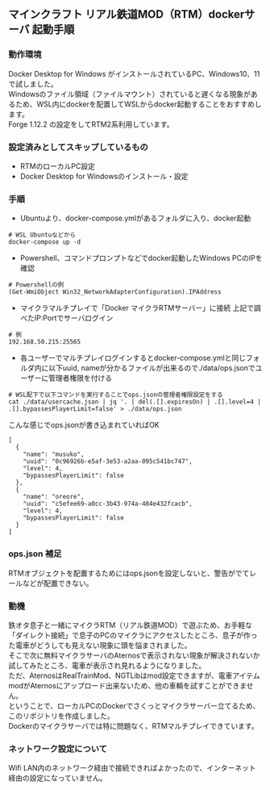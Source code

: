 ## マインクラフト リアル鉄道MOD（RTM）dockerサーバ 起動手順

### 動作環境
Docker Desktop for Windows がインストールされているPC、Windows10、11で試しました。  
Windowsのファイル領域（ファイルマウント）されていると遅くなる現象があるため、WSL内にdockerを配置してWSLからdocker起動することをおすすめします。  
Forge 1.12.2 の設定をしてRTM2系利用しています。  

### 設定済みとしてスキップしているもの
* RTMのローカルPC設定
* Docker Desktop for Windowsのインストール・設定

### 手順
* Ubuntuより、docker-compose.ymlがあるフォルダに入り、docker起動
```
# WSL Ubuntuなどから
docker-compose up -d
```

* Powershell、コマンドプロンプトなどでdocker起動したWindows PCのIPを確認
```
# Powershellの例
(Get-WmiObject Win32_NetworkAdapterConfiguration).IPAddress
```

* マイクラマルチプレイで「Docker マイクラRTMサーバー」に接続
上記で調べたIP:Portでサーバログイン
```
# 例
192.168.50.215:25565
```

* 各ユーザーでマルチプレイログインするとdocker-compose.ymlと同じフォルダ内に以下uuid, nameが分かるファイルが出来るので./data/ops.jsonでユーザーに管理者権限を付ける
```
# WSL配下で以下コマンドを実行することでops.jsonの管理者権限設定をする
cat ./data/usercache.json | jq '. | del(.[].expiresOn) | .[].level=4 | .[].bypassesPlayerLimit=false' > ./data/ops.json
```

こんな感じでops.jsonが書き込まれていればOK
```
[
  {
    "name": "musuko",
    "uuid": "0c96926b-e5af-3e53-a2aa-095c541bc747",
    "level": 4,
    "bypassesPlayerLimit": false
  },
  {
    "name": "oreore",
    "uuid": "c5efee69-a0cc-3b43-974a-484e432fcacb",
    "level": 4,
    "bypassesPlayerLimit": false
  }
]
```
### ops.json 補足
RTMオブジェクトを配置するためにはops.jsonを設定しないと、警告がでてレールなどが配置できない。  

### 動機
鉄オタ息子と一緒にマイクラRTM（リアル鉄道MOD）で遊ぶため、お手軽な「ダイレクト接続」で息子のPCのマイクラにアクセスしたところ、息子が作った電車がどうしても見えない現象に頭を悩まされました。  
そこで次に無料マイクラサーバのAternosで表示されない現象が解決されないか試してみたところ、電車が表示され見れるようになりました。  
ただ、AternosはRealTrainMod、NGTLibはmod設定できますが、電車アイテムmodがAternosにアップロード出来ないため、他の車輌を試すことができません。  
ということで、ローカルPCのDockerでさくっとマイクラサーバー立てるため、このリポジトリを作成しました。  
Dockerのマイクラサーバでは特に問題なく、RTMマルチプレイできています。  

### ネットワーク設定について
Wifi LAN内のネットワーク経由で接続できればよかったので、インターネット経由の設定になっていません。  

